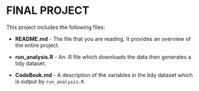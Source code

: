 # FINAL PROJECT

This project includes the following files:

* **README.md** - The file that you are reading.  It provides an overview of the entire project.

* **run_analysis.R** - An .R file which downloads the data then generates a tidy dataset.

* **CodeBook.md** - A description of the variables in the tidy dataset which is output by `run_analysis.R`.
